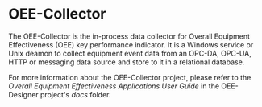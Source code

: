 # OEE-Collector
The OEE-Collector is the in-process data collector for Overall Equipment Effectiveness (OEE) key performance indicator.  It is a Windows service or Unix deamon to collect equipment event data from an OPC-DA, OPC-UA, HTTP or messaging data source and store to it in a relational database.

For more information about the OEE-Collector project, please refer to the *Overall Equipment Effectiveness Applications User Guide* in the OEE-Designer project's *docs* folder.
